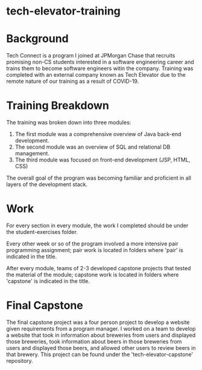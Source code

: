 # tech-elevator-training #

# Background #
Tech Connect is a program I joined at JPMorgan Chase that recruits promising non-CS students interested in a software engineering career and trains them to become software engineers witin the company. Training was completed with an external company known as Tech Elevator due to the remote nature of our training as a result of COVID-19. 

# Training Breakdown #
The training was broken down into three modules: 
  1. The first module was a comprehensive overview of Java back-end development. 
  2. The second module was an overview of SQL and relational DB management. 
  3. The third module was focused on front-end development (JSP, HTML, CSS)

The overall goal of the program was becoming familiar and proficient in all layers of the development stack. 

# Work #
For every section in every module, the work I completed should be under the student-exercises folder. 

Every other week or so of the program involved a more intensive pair programming assignment; pair work is located in folders where 'pair' is indicated in the title. 

After every module, teams of 2-3 developed capstone projects that tested the material of the module; capstone work is located in folders where 'capstone' is indicated in the title. 

 # Final Capstone
 The final capstone project was a four person project to develop a website given requirements from a program manager. I worked on a team to develop a website that took in information about breweries from users and displayed those breweries, took information about beers in those breweries from users and displayed those beers, and allowed other users to review beers in that brewery. This project can be found under the 'tech-elevator-capstone' repository. 
